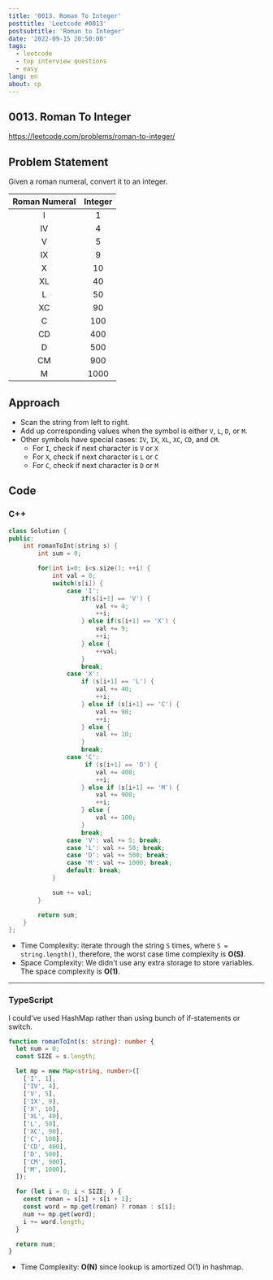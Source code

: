 ```yaml
---
title: '0013. Roman To Integer'
posttitle: 'Leetcode #0013'
postsubtitle: 'Roman to Integer'
date: '2022-09-15 20:50:00'
tags:
  - leetcode
  - top interview questions
  - easy
lang: en
about: cp
---
```


## 0013. Roman To Integer

https://leetcode.com/problems/roman-to-integer/

## Problem Statement

Given a roman numeral, convert it to an integer.

| Roman Numeral | Integer |
| :-----------: | :-----: |
|       I       |    1    |
|      IV       |    4    |
|       V       |    5    |
|      IX       |    9    |
|       X       |   10    |
|      XL       |   40    |
|       L       |   50    |
|      XC       |   90    |
|       C       |   100   |
|      CD       |   400   |
|       D       |   500   |
|      CM       |   900   |
|       M       |  1000   |

## Approach

- Scan the string from left to right.
- Add up corresponding values when the symbol is either `V`, `L`, `D`, or `M`.
- Other symbols have special cases: `IV`, `IX`, `XL`, `XC`, `CD`, and `CM`.
  - For `I`, check if next character is `V` or `X`
  - For `X`, check if next character is `L` or `C`
  - For `C`, check if next character is `D` or `M`

## Code

### C++

```cpp
class Solution {
public:
    int romanToInt(string s) {
        int sum = 0;

        for(int i=0; i<s.size(); ++i) {
            int val = 0;
            switch(s[i]) {
                case 'I':
                    if(s[i+1] == 'V') {
                        val += 4;
                        ++i;
                    } else if(s[i+1] == 'X') {
                        val += 9;
                        ++i;
                    } else {
                        ++val;
                    }
                    break;
                case 'X':
                    if (s[i+1] == 'L') {
                        val += 40;
                        ++i;
                    } else if (s[i+1] == 'C') {
                        val += 90;
                        ++i;
                    } else {
                        val += 10;
                    }
                    break;
                case 'C':
                     if (s[i+1] == 'D') {
                        val += 400;
                        ++i;
                    } else if (s[i+1] == 'M') {
                        val += 900;
                        ++i;
                    } else {
                        val += 100;
                    }
                    break;
                case 'V': val += 5; break;
                case 'L': val += 50; break;
                case 'D': val += 500; break;
                case 'M': val += 1000; break;
                default: break;
            }

            sum += val;
        }

        return sum;
    }
};
```

- Time Complexity: iterate through the string `S` times, where `S = string.length()`, therefore, the worst case time complexity is **O(S)**.
- Space Complexity: We didn't use any extra storage to store variables. The space complexity is **O(1)**.

---

### TypeScript

I could've used HashMap rather than using bunch of if-statements or switch.

```ts
function romanToInt(s: string): number {
  let num = 0;
  const SIZE = s.length;

  let mp = new Map<string, number>([
    ['I', 1],
    ['IV', 4],
    ['V', 5],
    ['IX', 9],
    ['X', 10],
    ['XL', 40],
    ['L', 50],
    ['XC', 90],
    ['C', 100],
    ['CD', 400],
    ['D', 500],
    ['CM', 900],
    ['M', 1000],
  ]);

  for (let i = 0; i < SIZE; ) {
    const roman = s[i] + s[i + 1];
    const word = mp.get(roman) ? roman : s[i];
    num += mp.get(word);
    i += word.length;
  }

  return num;
}
```

- Time Complexity: **O(N)** since lookup is amortized O(1) in hashmap.
